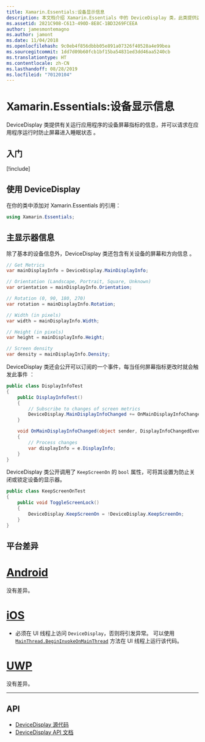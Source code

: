 ```yaml
---
title: Xamarin.Essentials:设备显示信息
description: 本文档介绍 Xamarin.Essentials 中的 DeviceDisplay 类，此类提供运行应用程序的设备的屏幕指标。
ms.assetid: 2821C908-C613-490D-8E8C-1BD3269FCEEA
author: jamesmontemagno
ms.author: jamont
ms.date: 11/04/2018
ms.openlocfilehash: 9c0eb4f856dbbb05e891a07326f40528a4e99bea
ms.sourcegitcommit: 1dd7d09b60fcb1bf15ba54831ed3dd46aa5240cb
ms.translationtype: HT
ms.contentlocale: zh-CN
ms.lasthandoff: 08/28/2019
ms.locfileid: "70120104"
---
```

# <a name="xamarinessentials-device-display-information"></a>Xamarin.Essentials:设备显示信息

DeviceDisplay 类提供有关运行应用程序的设备屏幕指标的信息，并可以请求在应用程序运行时防止屏幕进入睡眠状态  。

## <a name="get-started"></a>入门

[!include[](~/essentials/includes/get-started.md)]

## <a name="using-devicedisplay"></a>使用 DeviceDisplay

在你的类中添加对 Xamarin.Essentials 的引用：

```csharp
using Xamarin.Essentials;
```

## <a name="main-display-info"></a>主显示器信息

除了基本的设备信息外，DeviceDisplay 类还包含有关设备的屏幕和方向信息  。

```csharp
// Get Metrics
var mainDisplayInfo = DeviceDisplay.MainDisplayInfo;

// Orientation (Landscape, Portrait, Square, Unknown)
var orientation = mainDisplayInfo.Orientation;

// Rotation (0, 90, 180, 270)
var rotation = mainDisplayInfo.Rotation;

// Width (in pixels)
var width = mainDisplayInfo.Width;

// Height (in pixels)
var height = mainDisplayInfo.Height;

// Screen density
var density = mainDisplayInfo.Density;
```

DeviceDisplay 类还会公开可以订阅的一个事件，每当任何屏幕指标更改时就会触发此事件  ：

```csharp
public class DisplayInfoTest
{
    public DisplayInfoTest()
    {
        // Subscribe to changes of screen metrics
        DeviceDisplay.MainDisplayInfoChanged += OnMainDisplayInfoChanged;
    }

    void OnMainDisplayInfoChanged(object sender, DisplayInfoChangedEventArgs  e)
    {
        // Process changes
        var displayInfo = e.DisplayInfo;
    }
}
```

DeviceDisplay  类公开调用了 `KeepScreenOn` 的 `bool` 属性，可将其设置为防止关闭或锁定设备的显示器。

```csharp
public class KeepScreenOnTest
{
    public void ToggleScreenLock()
    {
        DeviceDisplay.KeepScreenOn = !DeviceDisplay.KeepScreenOn;
    }
}
```

## <a name="platform-differences"></a>平台差异

# <a name="androidtabandroid"></a>[Android](#tab/android)

没有差异。

# <a name="iostabios"></a>[iOS](#tab/ios)

- 必须在 UI 线程上访问 `DeviceDisplay`，否则将引发异常。 可以使用 [`MainThread.BeginInvokeOnMainThread`](~/essentials/main-thread.md) 方法在 UI 线程上运行该代码。

# <a name="uwptabuwp"></a>[UWP](#tab/uwp)

没有差异。

--------------


## <a name="api"></a>API

- [DeviceDisplay 源代码](https://github.com/xamarin/Essentials/tree/master/Xamarin.Essentials/DeviceDisplay)
- [DeviceDisplay API 文档](xref:Xamarin.Essentials.DeviceDisplay)
